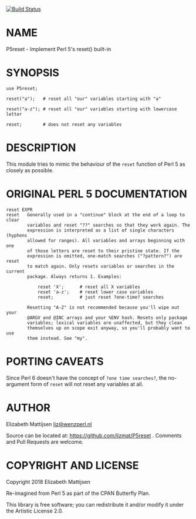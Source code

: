 [![Build Status](https://travis-ci.org/lizmat/P5reset.svg?branch=master)](https://travis-ci.org/lizmat/P5reset)

NAME
====

P5reset - Implement Perl 5's reset() built-in

SYNOPSIS
========

    use P5reset;

    reset("a");   # reset all "our" variables starting with "a"

    reset("a-z"); # reset all "our" variables starting with lowercase letter

    reset;        # does not reset any variables

DESCRIPTION
===========

This module tries to mimic the behaviour of the `reset` function of Perl 5 as closely as possible.

ORIGINAL PERL 5 DOCUMENTATION
=============================

    reset EXPR
    reset   Generally used in a "continue" block at the end of a loop to clear
            variables and reset "??" searches so that they work again. The
            expression is interpreted as a list of single characters (hyphens
            allowed for ranges). All variables and arrays beginning with one
            of those letters are reset to their pristine state. If the
            expression is omitted, one-match searches ("?pattern?") are reset
            to match again. Only resets variables or searches in the current
            package. Always returns 1. Examples:

                reset 'X';      # reset all X variables
                reset 'a-z';    # reset lower case variables
                reset;          # just reset ?one-time? searches

            Resetting "A-Z" is not recommended because you'll wipe out your
            @ARGV and @INC arrays and your %ENV hash. Resets only package
            variables; lexical variables are unaffected, but they clean
            themselves up on scope exit anyway, so you'll probably want to use
            them instead. See "my".

PORTING CAVEATS
===============

Since Perl 6 doesn't have the concept of `?one time searches?`, the no-argument form of `reset` will not reset any variables at all.

AUTHOR
======

Elizabeth Mattijsen <liz@wenzperl.nl>

Source can be located at: https://github.com/lizmat/P5reset . Comments and Pull Requests are welcome.

COPYRIGHT AND LICENSE
=====================

Copyright 2018 Elizabeth Mattijsen

Re-imagined from Perl 5 as part of the CPAN Butterfly Plan.

This library is free software; you can redistribute it and/or modify it under the Artistic License 2.0.

